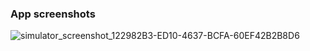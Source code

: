 ### App screenshots

![simulator_screenshot_122982B3-ED10-4637-BCFA-60EF42B2B8D6](https://github.com/flowykk/WishMaker/assets/71427624/55cdffb0-31ba-426a-9b73-3e8c95c4f6ab)
